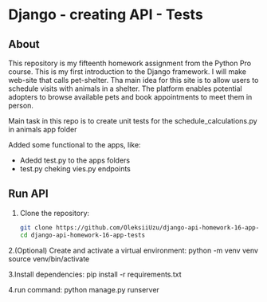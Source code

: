 # Django - creating API - Tests

## About
This repository is my fifteenth homework assignment from the Python Pro course. This is my first introduction to the Django framework.
I will make web-site that calls pet-shelter. Tha main idea for this site is to allow users to schedule visits with animals in a shelter. 
The platform enables potential adopters to browse available pets and book appointments to meet them in person.

Main task in this repo is to create unit tests for the schedule_calculations.py in animals app folder

Added some functional to the apps, like:
- Adedd test.py to the apps folders
- test.py cheking vies.py endpoints

## Run API
1. Clone the repository:  
   ```bash
   git clone https://github.com/OleksiiUzu/django-api-homework-16-app-tests.git
   cd django-api-homework-16-app-tests
2.(Optional) Create and activate a virtual environment:
  python -m venv venv
  source venv/bin/activate

3.Install dependencies:
  pip install -r requirements.txt

4.run command:
    python manage.py runserver
